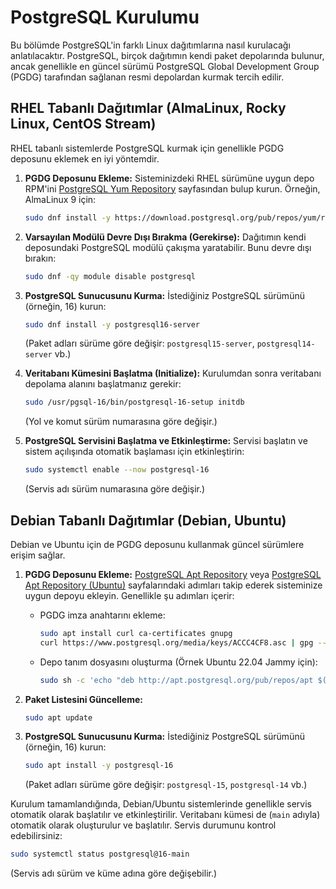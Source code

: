# PostgreSQL Kurulumu

Bu bölümde PostgreSQL'in farklı Linux dağıtımlarına nasıl kurulacağı anlatılacaktır. PostgreSQL, birçok dağıtımın kendi paket depolarında bulunur, ancak genellikle en güncel sürümü PostgreSQL Global Development Group (PGDG) tarafından sağlanan resmi depolardan kurmak tercih edilir.

## RHEL Tabanlı Dağıtımlar (AlmaLinux, Rocky Linux, CentOS Stream)

RHEL tabanlı sistemlerde PostgreSQL kurmak için genellikle PGDG deposunu eklemek en iyi yöntemdir.

1.  **PGDG Deposunu Ekleme:**
    Sisteminizdeki RHEL sürümüne uygun depo RPM'ini [PostgreSQL Yum Repository](https://www.postgresql.org/download/linux/redhat/) sayfasından bulup kurun. Örneğin, AlmaLinux 9 için:
    ```bash
    sudo dnf install -y https://download.postgresql.org/pub/repos/yum/reporpms/EL-9-x86_64/pgdg-redhat-repo-latest.noarch.rpm
    ```

2.  **Varsayılan Modülü Devre Dışı Bırakma (Gerekirse):**
    Dağıtımın kendi deposundaki PostgreSQL modülü çakışma yaratabilir. Bunu devre dışı bırakın:
    ```bash
    sudo dnf -qy module disable postgresql
    ```

3.  **PostgreSQL Sunucusunu Kurma:**
    İstediğiniz PostgreSQL sürümünü (örneğin, 16) kurun:
    ```bash
    sudo dnf install -y postgresql16-server
    ```
    (Paket adları sürüme göre değişir: `postgresql15-server`, `postgresql14-server` vb.)

4.  **Veritabanı Kümesini Başlatma (Initialize):**
    Kurulumdan sonra veritabanı depolama alanını başlatmanız gerekir:
    ```bash
    sudo /usr/pgsql-16/bin/postgresql-16-setup initdb
    ```
    (Yol ve komut sürüm numarasına göre değişir.)

5.  **PostgreSQL Servisini Başlatma ve Etkinleştirme:**
    Servisi başlatın ve sistem açılışında otomatik başlaması için etkinleştirin:
    ```bash
    sudo systemctl enable --now postgresql-16
    ```
    (Servis adı sürüm numarasına göre değişir.)

## Debian Tabanlı Dağıtımlar (Debian, Ubuntu)

Debian ve Ubuntu için de PGDG deposunu kullanmak güncel sürümlere erişim sağlar.

1.  **PGDG Deposunu Ekleme:**
    [PostgreSQL Apt Repository](https://www.postgresql.org/download/linux/debian/) veya [PostgreSQL Apt Repository (Ubuntu)](https://www.postgresql.org/download/linux/ubuntu/) sayfalarındaki adımları takip ederek sisteminize uygun depoyu ekleyin. Genellikle şu adımları içerir:
    *   PGDG imza anahtarını ekleme:
        ```bash
        sudo apt install curl ca-certificates gnupg
        curl https://www.postgresql.org/media/keys/ACCC4CF8.asc | gpg --dearmor | sudo tee /etc/apt/trusted.gpg.d/apt.postgresql.org.gpg >/dev/null
        ```
    *   Depo tanım dosyasını oluşturma (Örnek Ubuntu 22.04 Jammy için):
        ```bash
        sudo sh -c 'echo "deb http://apt.postgresql.org/pub/repos/apt $(lsb_release -cs)-pgdg main" > /etc/apt/sources.list.d/pgdg.list'
        ```

2.  **Paket Listesini Güncelleme:**
    ```bash
    sudo apt update
    ```

3.  **PostgreSQL Sunucusunu Kurma:**
    İstediğiniz PostgreSQL sürümünü (örneğin, 16) kurun:
    ```bash
    sudo apt install -y postgresql-16
    ```
    (Paket adları sürüme göre değişir: `postgresql-15`, `postgresql-14` vb.)

Kurulum tamamlandığında, Debian/Ubuntu sistemlerinde genellikle servis otomatik olarak başlatılır ve etkinleştirilir. Veritabanı kümesi de (`main` adıyla) otomatik olarak oluşturulur ve başlatılır. Servis durumunu kontrol edebilirsiniz:
```bash
sudo systemctl status postgresql@16-main
```
(Servis adı sürüm ve küme adına göre değişebilir.)
